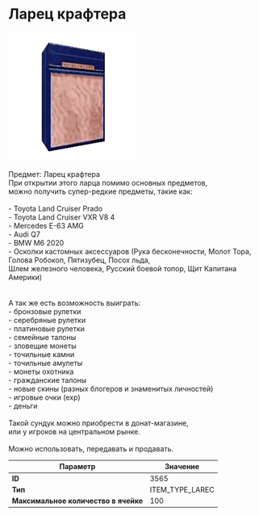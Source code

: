# Ларец крафтера

![Item Image](../img/3565.webp?raw=true)

Предмет: Ларец крафтера<br>При открытии этого ларца помимо основных предметов,<br>можно получить супер-редкие предметы, такие как:<br><br>- Toyota Land Cruiser Prado<br>- Toyota Land Cruiser VXR V8 4<br>- Mercedes E-63 AMG<br>- Audi Q7<br>- BMW M6 2020<br>- Осколки кастомных аксессуаров (Рука бесконечности, Молот Тора, Голова Робокоп, Пятизубец, Посох льда, <br>Шлем железного человека, Русский боевой топор, Щит Капитана Америки)<br><br><br>А так же есть возможность выиграть:<br>- бронзовые рулетки<br>- серебряные рулетки<br>- платиновые рулетки<br>- семейные талоны<br>- зловещие монеты<br>- точильные камни<br>- точильные амулеты<br>- монеты охотника<br>- гражданские талоны<br>- новые скины (разных блогеров и знаменитых личностей)<br>- игровые очки (exp)<br>- деньги<br><br>Такой сундук можно приобрести в донат-магазине,<br>или у игроков на центральном рынке.<br><br>Можно использовать, передавать и продавать.


| Параметр | Значение |
|----------|----------|
| **ID** | 3565 |
| **Тип** | ITEM_TYPE_LAREC |
| **Максимальное количество в ячейке** | 100 |

